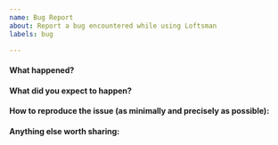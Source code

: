```yaml
---
name: Bug Report
about: Report a bug encountered while using Loftsman
labels: bug

---
```


<!-- Please use this template while reporting a bug and provide as much info as possible. -->

#### What happened?

#### What did you expect to happen?

#### How to reproduce the issue (as minimally and precisely as possible):

#### Anything else worth sharing:
